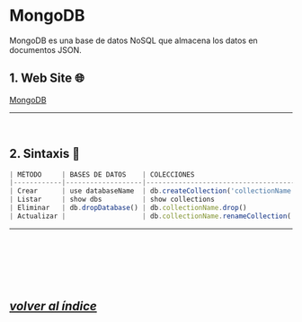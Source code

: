 # MongoDB
MongoDB es una base de datos NoSQL que almacena los datos en documentos JSON.

## 1. Web Site 🌐
[MongoDB](https://www.mongodb.com/)

---
<br>

## 2. Sintaxis 🔧
```javascript	
| MÉTODO     | BASES DE DATOS    | COLECCIONES                                             | DOCUMENTOS                                                            |
|------------|-------------------|---------------------------------------------------------|-----------------------------------------------------------------------|
| Crear      | use databaseName  | db.createCollection('collectionName')                   | db.collectionName.insertOne({ key: value })                           |
| Listar     | show dbs          | show collections                                        | db.collectionName.find(); db.collectionName.find({ key: value })      |
| Eliminar   | db.dropDatabase() | db.collectionName.drop()                                | db.collectionName.deleteOne({ key: value })                           |
| Actualizar |                   | db.collectionName.renameCollection('newCollectionName') | db.collectionName.updateOne({ key: value }, { $set: { key: value } }) |
```

---
<br>

<br><br><br>

## *[volver al índice](../../../index.md)*